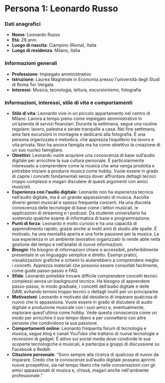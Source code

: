 # Persona 1: Leonardo Russo

### Dati anagrafici
- **Nome**: Leonardo Russo
- **Età**: 28 anni
- **Luogo di nascita**: Ciampino (Roma), Italia
- **Luogo di residenza**: Milano, Italia

### Informazioni generali
- **Professione**: Impiegato amministrativo
- **Istruzione**: Laurea Magistrale in Economia presso l'università degli Studi di Roma Tor Vergata
- **Interessi**: Musica, tecnologia, lettura, escursionismo, fotografia

### Informazioni, interessi, stile di vita e comportamenti

- **Stile di vita**: Leonardo vive in un piccolo appartamento nel centro di Milano. Lavora a tempo pieno come impiegato amministrativo in un’azienda di servizi finanziari. Durante la settimana, segue una routine regolare: lavoro, palestra e serate tranquille a casa. Nei fine settimana, ama fare escursioni in montagna e dedicarsi alla fotografia. È una persona organizzata e metodica, che apprezza l’equilibrio tra lavoro e vita privata. Non ha ancora famiglia ma ha come obiettivo la creazione di un suo nucleo famigliare.
- **Obiettivi**: Leonardo vuole acquisire una conoscenza di base sull’audio digitale per arricchire la sua cultura personale. È particolarmente interessato a comprendere come la musica che ama venga prodotta e potrebbe iniziare a produrre musica come hobby. Vuole essere in grado di capire i concetti fondamentali senza dover affrontare dettagli tecnici troppo complessi e magari discutere di questi argomenti con amici musicisti.
- **Esperienza con l’audio digitale**: Leonardo non ha esperienza tecnica nell’audio digitale, ma è un grande appassionato di musica. Ascolta diversi generi musicali e spesso frequenta concerti. Ha una discreta conoscenza delle tecnologie di base come i lettori musicali, le applicazioni di streaming e i podcast. Da studente universitario ha sostenuto qualche esame di informatica di base e programmazione.
- **Punti di forza**: Leonardo è molto curioso e ha una capacità di apprendimento rapido, grazie anche ai molti anni di studio alle spalle. È motivato, ha una mentalità aperta e una forte passione per la musica. La sua esperienza in un ambiente lavorativo organizzato lo rende abile nella gestione del tempo e nell’analisi di nuove informazioni.
- **Bisogni**: Ha bisogno di informazioni chiare e accessibili, preferibilmente presentate in un linguaggio semplice e diretto. Esempi pratici, visualizzazioni grafiche e schemi lo aiuterebbero a comprendere meglio i concetti. Apprezza materiali che possono essere consultati facilmente, come guide passo-passo e FAQ.
- **Sfide**: Leonardo potrebbe trovare difficile comprendere concetti tecnici complessi senza un background tecnico. Ha bisogno di apprendere passo-passo, in modo graduale, i concetti dell’audio digitale e delle DAW, evitando termini troppo tecnici o dettagli inutili per un principiante.
- **Motivazioni**: Leonardo è motivato dal desiderio di imparare qualcosa di nuovo che lo appassiona. Vuole essere in grado di discutere di audio digitale e produzione musicale con i suoi amici e, eventualmente, esplorare quest'ultima come hobby. Vede questa conoscenza come un modo per arricchire il suo tempo libero e per connettersi con altre persone che condividono la sua passione.
- **Comportamenti online**: Leonardo frequenta forum di tecnologia e musica, segue blog e canali YouTube che trattano di nuove tecnologie e recensioni di gadget. È attivo sui social media dove condivide le sue scoperte tecnologiche e musicali, e partecipa a gruppi di discussione su Facebook e Reddit.
- **Citazione personale**: “Sono sempre alla ricerca di qualcosa di nuovo da imparare. Credo che le conoscenze sull’audio digitale possano aprirmi nuove prospettive, sia nel tempo libero che nelle conversazioni con gli amici appassionati di musica e, chissà, magari anche nell'ambiente professionale.”
